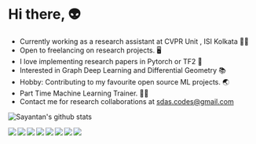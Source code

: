 # Hi there, :alien:
- Currently working as a research assistant at CVPR Unit , ISI Kolkata :man_scientist:
- Open to freelancing on research projects. :desktop_computer:
- I love implementing research papers in Pytorch or TF2 :memo:
- Interested in Graph Deep Learning and Differential Geometry :books:
- Hobby: Contributing to my favourite open source ML projects. :earth_asia:
- Part Time Machine Learning Trainer. :man_teacher:
- Contact me for research collaborations at sdas.codes@gmail.com

![Sayantan's github stats](https://github-readme-stats.vercel.app/api?username=ucalyptus&show_icons=true)

<a href="https://github.com/ucalyptus/keras-notify">
  <img align="left" src="https://github-readme-stats.anuraghazra1.vercel.app/api/pin/?username=ucalyptus&repo=keras-notify&title_color=fff&icon_color=79ff97&text_color=9f9f9f&bg_color=151515" />
</a>
<a href="https://github.com/ucalyptus/HybridSN-Pytorch">
  <img align="left" src="https://github-readme-stats.anuraghazra1.vercel.app/api/pin/?username=ucalyptus&repo=HybridSN-Pytorch&title_color=fff&icon_color=79ff97&text_color=9f9f9f&bg_color=151515" />
</a>
<a href="https://github.com/ucalyptus/GaborConv2D">
  <img align="left" src="https://github-readme-stats.anuraghazra1.vercel.app/api/pin/?username=ucalyptus&repo=GaborConv2D&title_color=fff&icon_color=79ff97&text_color=9f9f9f&bg_color=151515" />
</a>
<a href="https://github.com/ucalyptus/scikit-on-gRPC">
  <img align="left" src="https://github-readme-stats.anuraghazra1.vercel.app/api/pin/?username=ucalyptus&repo=scikit-on-gRPC&title_color=fff&icon_color=79ff97&text_color=9f9f9f&bg_color=151515" />
</a>
<a href="https://github.com/ucalyptus/Pneumothorax-Segmentation-using-Hypercolumns">
  <img align="left" src="https://github-readme-stats.anuraghazra1.vercel.app/api/pin/?username=ucalyptus&repo=Pneumothorax-Segmentation-using-Hypercolumns&title_color=fff&icon_color=79ff97&text_color=9f9f9f&bg_color=151515" />
</a>
<a href="https://github.com/ucalyptus/EarthEngine-Deep-Learning">
  <img align="left" src="https://github-readme-stats.anuraghazra1.vercel.app/api/pin/?username=ucalyptus&repo=EarthEngine-Deep-Learning&title_color=fff&icon_color=79ff97&text_color=9f9f9f&bg_color=151515" />
</a>
<a href="https://github.com/ucalyptus/ML-Summit-Workshops">
  <img align="left" src="https://github-readme-stats.anuraghazra1.vercel.app/api/pin/?username=ucalyptus&repo=ML-Summit-Workshops&title_color=fff&icon_color=79ff97&text_color=9f9f9f&bg_color=151515" />
</a>
<a href="https://github.com/IEM-Computer-Vision/ICCV19-Paper-Review">
  <img align="left" src="https://github-readme-stats.vercel.app/api/pin/?username=IEM-Computer-Vision&repo=ICCV19-Paper-Review&title_color=fff&icon_color=79ff97&text_color=9f9f9f&bg_color=151515" />
</a>
